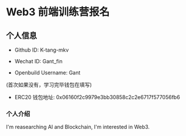 # Web3 前端训练营报名

## 个人信息

* Github ID: K-tang-mkv

* Wechat ID: Gant_fin

* Openbuild Username: Gant

(首次如果没有，学习完毕钱包在填写)

* ERC20 钱包地址: 0x06160f2c9979e3bb30858c2c2e6717f577056fb6

### 个人介绍
I'm reasearching AI and Blockchain, I'm interested in Web3.

